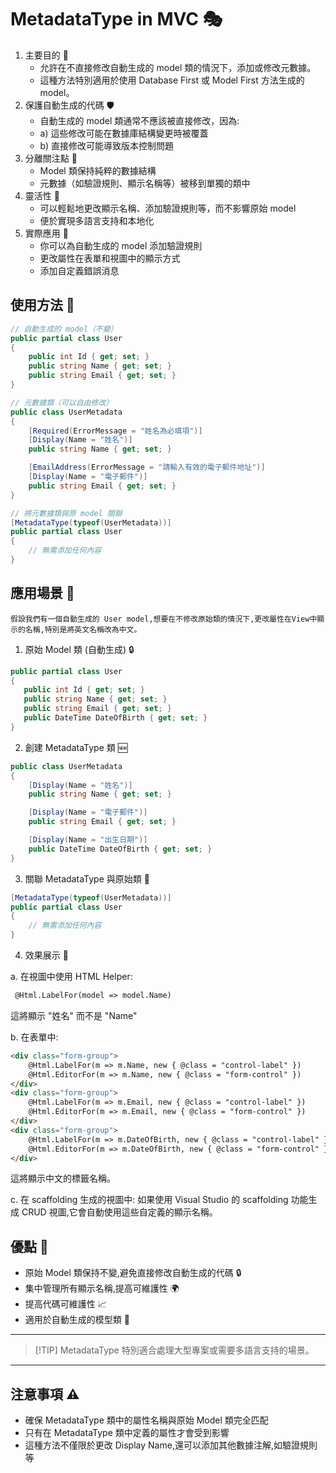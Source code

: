 # MetadataType in MVC 🎭


1. 主要目的 🎯
    - 允許在不直接修改自動生成的 model 類的情況下，添加或修改元數據。
    - 這種方法特別適用於使用 Database First 或 Model First 方法生成的 model。
2. 保護自動生成的代碼 🛡️
    - 自動生成的 model 類通常不應該被直接修改，因為:
    - a) 這些修改可能在數據庫結構變更時被覆蓋 
    - b) 直接修改可能導致版本控制問題
1. 分離關注點 👥
    - Model 類保持純粹的數據結構
    - 元數據（如驗證規則、顯示名稱等）被移到單獨的類中
2. 靈活性 🌈
    - 可以輕鬆地更改顯示名稱、添加驗證規則等，而不影響原始 model
    - 便於實現多語言支持和本地化
3. 實際應用 🔧
    - 你可以為自動生成的 model 添加驗證規則
    - 更改屬性在表單和視圖中的顯示方式
    - 添加自定義錯誤消息

## 使用方法 🔧

```c#
// 自動生成的 model（不變）
public partial class User
{
    public int Id { get; set; }
    public string Name { get; set; }
    public string Email { get; set; }
}

// 元數據類（可以自由修改）
public class UserMetadata
{
    [Required(ErrorMessage = "姓名為必填項")]
    [Display(Name = "姓名")]
    public string Name { get; set; }

    [EmailAddress(ErrorMessage = "請輸入有效的電子郵件地址")]
    [Display(Name = "電子郵件")]
    public string Email { get; set; }
}

// 將元數據類與原 model 關聯
[MetadataType(typeof(UserMetadata))]
public partial class User
{
    // 無需添加任何內容
}
```



## 應用場景 🌈

`假設我們有一個自動生成的 User model,想要在不修改原始類的情況下,更改屬性在View中顯示的名稱,特別是將英文名稱改為中文。`

1. 原始 Model 類 (自動生成) 🔒
 ``` c#
public partial class User
{
    public int Id { get; set; }
    public string Name { get; set; }
    public string Email { get; set; }
    public DateTime DateOfBirth { get; set; }
}
```
2. 創建 MetadataType 類 🆕

```c#
public class UserMetadata
{
    [Display(Name = "姓名")]
    public string Name { get; set; }

    [Display(Name = "電子郵件")]
    public string Email { get; set; }

    [Display(Name = "出生日期")]
    public DateTime DateOfBirth { get; set; }
}
```

3. 關聯 MetadataType 與原始類 🔗
```c#
[MetadataType(typeof(UserMetadata))]
public partial class User
{
    // 無需添加任何內容
}
```

4. 效果展示 🌈

a. 在視圖中使用 HTML Helper:
```html
 @Html.LabelFor(model => model.Name)
```
這將顯示 "姓名" 而不是 "Name"

b. 在表單中:
```html
<div class="form-group">
    @Html.LabelFor(m => m.Name, new { @class = "control-label" })
    @Html.EditorFor(m => m.Name, new { @class = "form-control" })
</div>
<div class="form-group">
    @Html.LabelFor(m => m.Email, new { @class = "control-label" })
    @Html.EditorFor(m => m.Email, new { @class = "form-control" })
</div>
<div class="form-group">
    @Html.LabelFor(m => m.DateOfBirth, new { @class = "control-label" })
    @Html.EditorFor(m => m.DateOfBirth, new { @class = "form-control" })
</div>
```

這將顯示中文的標籤名稱。 

c. 在 scaffolding 生成的視圖中: 如果使用 Visual Studio 的 scaffolding 功能生成 CRUD 視圖,它會自動使用這些自定義的顯示名稱。

## 優點 🌟

- 原始 Model 類保持不變,避免直接修改自動生成的代碼 🔒
- 集中管理所有顯示名稱,提高可維護性 🌍
- 提高代碼可維護性 📈
- 適用於自動生成的模型類 🤖

---

> [!TIP]  MetadataType 特別適合處理大型專案或需要多語言支持的場景。

---

## 注意事項 ⚠️

- 確保 MetadataType 類中的屬性名稱與原始 Model 類完全匹配
- 只有在 MetadataType 類中定義的屬性才會受到影響
- 這種方法不僅限於更改 Display Name,還可以添加其他數據注解,如驗證規則等